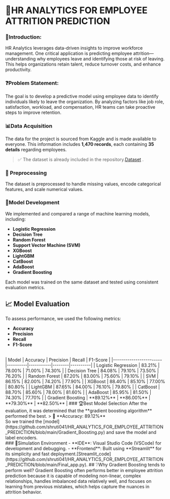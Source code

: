 # 💼HR ANALYTICS FOR EMPLOYEE ATTRITION PREDICTION
### 📘Introduction:
HR Analytics leverages data-driven insights to improve workforce management. One critical application is predicting employee attrition—understanding why employees leave and identifying those at risk of leaving. This helps organizations retain talent, reduce turnover costs, and enhance productivity.
### ❓Problem Statement:
The goal is to develop a predictive model using employee data to identify individuals likely to leave the organization. By analyzing factors like job role, satisfaction, workload, and compensation, HR teams can take proactive steps to improve retention.
### 📊Data Acquisition
The data for the project is sourced from Kaggle and is made available to everyone. This information includes **1,470 records**, each containing **35 details** regarding employees. <br> 
> ✅ The dataset is already included in the repository.[Dataset](https://www.kaggle.com/datasets/pavansubhasht/ibm-hr-analytics-attrition-dataset) .
### 🔄 Preprocessing
The dataset is preprocessed to handle missing values, encode categorical features, and scale numerical values.
### 🤖Model Development
We implemented and compared a range of machine learning models, including:
- **Logistic Regression**
- **Decision Tree**
- **Random Forest**
- **Support Vector Machine (SVM)**
- **XGBoost**
- **LightGBM**
- **CatBoost**
- **AdaBoost**
- **Gradient Boosting**

Each model was trained on the same dataset and tested using consistent evaluation metrics.
## 📈 Model Evaluation
To assess performance, we used the following metrics:
- **Accuracy**
- **Precision**
- **Recall**
- **F1-Score**

<br>
| Model                  | Accuracy | Precision | Recall | F1-Score |
|------------------------|----------|-----------|--------|----------|
| Logistic Regression    | 83.21%   | 78.00%    | 71.00% | 74.30%   |
| Decision Tree          | 84.08%   | 79.10%    | 73.50% | 76.20%   |
| Random Forest          | 87.20%   | 83.00%    | 75.60% | 79.10%   |
| SVM                    | 86.15%   | 82.00%    | 74.20% | 77.90%   |
| XGBoost                | 88.40%   | 85.10%    | 77.00% | 80.80%   |
| LightGBM               | 87.65%   | 84.00%    | 76.10% | 79.80%   |
| CatBoost               | 88.70%   | 85.60%    | 78.00% | 81.60%   |
| AdaBoost               | 85.95%   | 81.50%    | 74.30% | 77.70%   |
| Gradient Boosting      | **89.12%** | **86.00%** | **79.30%** | **82.50%** |
### 🏆Best Model Selection
After the evaluation, it was determined that the **gradient boosting algorithm** performed the best. > 🎯 **Accuracy: 89.12%** <br>
So we trained the [model](https://github.com/shruti041/HR_ANALYTICS_FOR_EMPLOYEE_ATTRITION_PREDICTION/blob/main/Gradient_Boosting.py) and save the model and label encoders. <br>
### 🧪Simulation Environment
- **IDE**: Visual Studio Code (VSCode) for development and debugging.
- **Frontend**: Built using **Streamlit** for its simplicity and fast deployment.[Streamlit_code](https://github.com/shruti041/HR_ANALYTICS_FOR_EMPLOYEE_ATTRITION_PREDICTION/blob/main/Final_app.py).
## ❔Why Gradient Boosting tends to perform well?
Gradient Boosting often performs better in employee attrition prediction because it is capable of modeling non-linear, complex relationships, handles imbalanced data relatively well, and focuses on learning from previous mistakes, which helps capture the nuances in attrition behavior.
